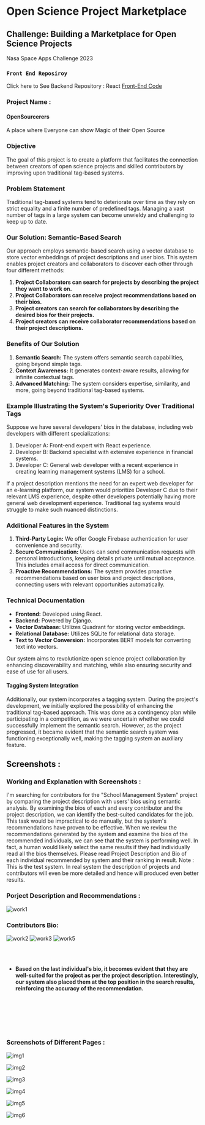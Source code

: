
# Open Science Project Marketplace

## Challenge: Building a Marketplace for Open Science Projects
Nasa Space Apps Challenge 2023

### `Front End Reposiroy`
Click here to See Backend Repository : React [Front-End Code](https://github.com/tareeb/OpenSourcerers) 

### Project Name : 
#### OpenSourcerers
A place where Everyone can show  Magic of their Open Source

### Objective
The goal of this project is to create a platform that facilitates the connection between creators of open science projects and skilled contributors by improving upon traditional tag-based systems.

### Problem Statement
Traditional tag-based systems tend to deteriorate over time as they rely on strict equality and a finite number of predefined tags. Managing a vast number of tags in a large system can become unwieldy and challenging to keep up to date.

### Our Solution: Semantic-Based Search
Our approach employs semantic-based search using a vector database to store vector embeddings of project descriptions and user bios. This system enables project creators and collaborators to discover each other through four different methods:

1. **Project Collaborators can search for projects by describing the project they want to work on.**
2. **Project Collaborators can receive project recommendations based on their bios.**
3. **Project creators can search for collaborators by describing the desired bios for their projects.**
4. **Project creators can receive collaborator recommendations based on their project descriptions.**

### Benefits of Our Solution
1. **Semantic Search:** The system offers semantic search capabilities, going beyond simple tags.
2. **Context Awareness:** It generates context-aware results, allowing for infinite contextual tags.
3. **Advanced Matching:** The system considers expertise, similarity, and more, going beyond traditional tag-based systems.

### Example Illustrating the System's Superiority Over Traditional Tags
Suppose we have several developers' bios in the database, including web developers with different specializations:

1. Developer A: Front-end expert with React experience.
2. Developer B: Backend specialist with extensive experience in financial systems.
3. Developer C: General web developer with a recent experience in creating learning management systems (LMS) for a school.

If a project description mentions the need for an expert web developer for an e-learning platform, our system would prioritize Developer C due to their relevant LMS experience, despite other developers potentially having more general web development experience. Traditional tag systems would struggle to make such nuanced distinctions.

### Additional Features in the System
1. **Third-Party Login:** We offer Google Firebase authentication for user convenience and security.
2. **Secure Communication:** Users can send communication requests with personal introductions, keeping details private until mutual acceptance. This includes email access for direct communication.
3. **Proactive Recommendations:** The system provides proactive recommendations based on user bios and project descriptions, connecting users with relevant opportunities automatically.

### Technical Documentation
- **Frontend:** Developed using React.
- **Backend:** Powered by Django.
- **Vector Database:** Utilizes Quadrant for storing vector embeddings.
- **Relational Database:** Utilizes SQLite for relational data storage.
- **Text to Vector Conversion:** Incorporates BERT models for converting text into vectors.

Our system aims to revolutionize open science project collaboration by enhancing discoverability and matching, while also ensuring security and ease of use for all users.

#### Tagging System Integration
Additionally, our system incorporates a tagging system. During the project's development, we initially explored the possibility of enhancing the traditional tag-based approach. This was done as a contingency plan while participating in a competition, as we were uncertain whether we could successfully implement the semantic search. However, as the project progressed, it became evident that the semantic search system was functioning exceptionally well, making the tagging system an auxiliary feature.

## Screenshots : 

### Working and Explanation with Screenshots : 

I'm searching for contributors for the "School Management System" project by comparing the project description with users' bios using semantic analysis. 
By examining the bios of each and every contributor and the project description, we can identify the best-suited candidates for the job. 
This task would be impractical to do manually, but the system's recommendations have proven to be effective. When we review the recommendations generated by the system and examine the bios of the recommended individuals, we can see that the system is performing well. In fact, a human would likely select the same results if they had individually read all the bios themselves.
Please read Project Description and Bio of each individual recommended by system and their ranking in result.
Note : This is the test system. In real system the description of projects and contributors will even be more detailed and hence will produced even better results.

### Porject Description and Recommendations : 

![work1](https://github.com/tareeb/OpenSourcerers/assets/67794123/4dd07d43-1402-4f81-963f-f567d6657518)

### Contributors Bio:
![work2](https://github.com/tareeb/OpenSourcerers/assets/67794123/b7f7df7c-e999-4768-b33b-d2438adbd1da)
![work3](https://github.com/tareeb/OpenSourcerers/assets/67794123/c8ff0f85-3068-40b9-b8e0-22901d84c296)
![work5](https://github.com/tareeb/OpenSourcerers/assets/67794123/82b9beed-5c05-45f1-b417-3528dee4ad78)

<br><br>

- **Based on the last individual's bio, it becomes evident that they are well-suited for the project as per the project description. Interestingly, our system also placed them at the top position in the search results, reinforcing the accuracy of the recommendation.**

<br><br><br><br><br>

### Screenshots of Different Pages :

![img1](https://github.com/tareeb/OpenSourcerers/assets/67794123/e2c8310d-d04a-442e-ad2b-38238681c4b6)

![img2](https://github.com/tareeb/OpenSourcerers/assets/67794123/b185b812-ef36-4010-88b4-f698ed745af7)

![img3](https://github.com/tareeb/OpenSourcerers/assets/67794123/a5cb2266-1a42-4319-9853-7005dfee1ea0)

![img4](https://github.com/tareeb/OpenSourcerers/assets/67794123/09cd8123-aec8-445b-b19b-779648a5b7ea)

![img5](https://github.com/tareeb/OpenSourcerers/assets/67794123/7406a5c7-1685-4499-b308-a20e0473071c)

![img6](https://github.com/tareeb/OpenSourcerers/assets/67794123/c75e7e46-ccb0-450f-a84e-a5fdb638ef35)


